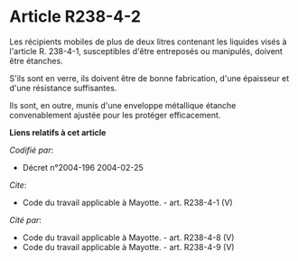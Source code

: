 # Article R238-4-2

Les récipients mobiles de plus de deux litres contenant les liquides visés à l'article R. 238-4-1, susceptibles d'être
entreposés ou manipulés, doivent être étanches. 

S'ils sont en verre, ils doivent être de bonne fabrication, d'une épaisseur et d'une résistance suffisantes. 

Ils sont, en outre, munis d'une enveloppe métallique étanche convenablement ajustée pour les protéger efficacement.

**Liens relatifs à cet article**

_Codifié par_:

  - Décret n°2004-196 2004-02-25

_Cite_:

  - Code du travail applicable à Mayotte. - art. R238-4-1 (V)

_Cité par_:

  - Code du travail applicable à Mayotte. - art. R238-4-8 (V)
  - Code du travail applicable à Mayotte. - art. R238-4-9 (V)
